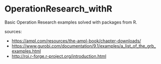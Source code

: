 # OperationResearch_withR
Basic Operation Research examples solved with packages from R.

sources:
 - https://ampl.com/resources/the-ampl-book/chapter-downloads/
 - https://www.gurobi.com/documentation/9.1/examples/a_list_of_the_grb_examples.html
 - http://roi.r-forge.r-project.org/introduction.html
